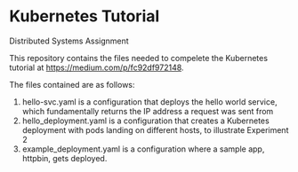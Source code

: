 # Kubernetes Tutorial
Distributed Systems Assignment

This repository contains the files needed to compelete the Kubernetes tutorial at https://medium.com/p/fc92df972148. 

The files contained are as follows: 
1. hello-svc.yaml is a configuration that deploys the hello world service, which fundamentally returns the IP address a request was sent from
2. hello_deployment.yaml is a configuration that creates a Kubernetes deployment with pods landing on different hosts, to illustrate Experiment 2
3. example_deployment.yaml is a configuration where a sample app, httpbin, gets deployed.
